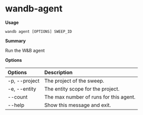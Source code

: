 # wandb-agent

**Usage**

`wandb agent [OPTIONS] SWEEP_ID`

**Summary**

Run the W&B agent

**Options**

| **Options** | **Description** |
| :--- | :--- |
| -p, --project | The project of the sweep. |
| -e, --entity | The entity scope for the project. |
| --count | The max number of runs for this agent. |
| --help | Show this message and exit. |

